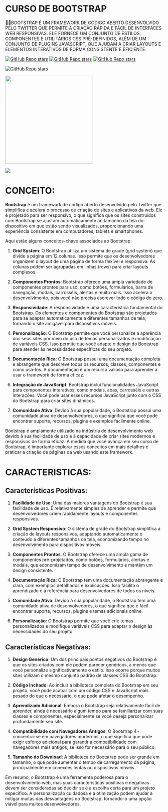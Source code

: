 # CURSO DE BOOTSTRAP
👨‍⚖️BOOTSTRAP É UM FRAMEWORK DE CÓDIGO ABERTO DESENVOLVIDO PELO TWITTER QUE PERMITE A CRIAÇÃO RÁPIDA E FÁCIL DE INTERFACES WEB RESPONSIVAS. ELE FORNECE UM CONJUNTO DE ESTILOS, COMPONENTES E UTILITÁRIOS CSS PRÉ-DEFINIDOS, ALÉM DE UM CONJUNTO DE PLUGINS JAVASCRIPT, QUE AJUDAM A CRIAR LAYOUTS E ELEMENTOS INTERATIVOS DE FORMA CONSISTENTE E EFICIENTE.

[![GitHub Repo stars](https://img.shields.io/badge/VILHALVA-GITHUB-03A9F4?logo=github)](https://github.com/VILHALVA) 
[![GitHub Repo stars](https://img.shields.io/badge/VEJA%20OS-VIDEOS-03A9F4?logo=youtube)](https://www.youtube.com/@vilhalva100/search?query=Bootstrap)
[![GitHub Repo stars](https://img.shields.io/badge/VEJA-DOCUMENTAÇÃO-03A9F4?logo=google)](https://getbootstrap.com/docs/5.3/getting-started/introduction/) <br>

[![GitHub Repo stars](https://img.shields.io/badge/-PLAYLIST%20DO%20YOUTUBE-blueviolet)](https://youtube.com/playlist?list=PLx4x_zx8csUgop9qBqm6ReuNa3XraZBrc&si=-dTQXKJyfgC5zBGR)

<img src="https://upload.wikimedia.org/wikipedia/commons/thumb/b/b2/Bootstrap_logo.svg/1280px-Bootstrap_logo.svg.png" align="center" width="280"> <br>

![](https://i.imgur.com/waxVImv.png)

# CONCEITO:
**Bootstrap** é um framework de código aberto desenvolvido pelo Twitter que simplifica e acelera o processo de criação de sites e aplicativos da web. Ele é projetado para ser responsivo, o que significa que os sites construídos com Bootstrap se ajustam automaticamente ao tamanho da tela do dispositivo em que estão sendo visualizados, proporcionando uma experiência consistente em computadores, tablets e smartphones.

Aqui estão alguns conceitos-chave associados ao Bootstrap:

1. **Grid System**: O Bootstrap utiliza um sistema de grade (grid system) que divide a página em 12 colunas. Isso permite que os desenvolvedores organizem o layout de uma página de forma flexível e responsiva. As colunas podem ser agrupadas em linhas (rows) para criar layouts complexos.

2. **Componentes Prontos**: Bootstrap oferece uma ampla variedade de componentes prontos para uso, como botões, formulários, barra de navegação, modais, carrosséis, alertas e muito mais. Isso acelera o desenvolvimento, pois você não precisa escrever todo o código do zero.

3. **Responsividade**: A responsividade é uma característica fundamental do Bootstrap. Os elementos e componentes do Bootstrap são projetados para se adaptar automaticamente a diferentes tamanhos de tela, tornando o site amigável para dispositivos móveis.

4. **Personalização**: O Bootstrap permite que você personalize a aparência dos seus sites por meio do uso de temas personalizados e modificação de variáveis CSS. Isso permite que você adapte o design do Bootstrap para atender às necessidades específicas do seu projeto.

5. **Documentação Rica**: O Bootstrap possui uma documentação completa e abrangente que descreve todos os recursos, classes, componentes e como usá-los. A documentação é um recurso valioso para aprender a usar o framework de forma eficaz.

6. **Integração de JavaScript**: Bootstrap inclui funcionalidades JavaScript para componentes interativos, como modais, abas, carrosséis e outras interações. Você pode usar esses recursos JavaScript junto com o CSS do Bootstrap para criar sites dinâmicos.

7. **Comunidade Ativa**: Devido à sua popularidade, o Bootstrap possui uma comunidade ativa de desenvolvedores, o que significa que você pode encontrar suporte, recursos, plugins e exemplos facilmente online.

Bootstrap é amplamente utilizado na indústria de desenvolvimento web devido à sua facilidade de uso e à capacidade de criar sites modernos e responsivos de forma eficaz. À medida que você avança em seu curso de Bootstrap, é importante explorar esses conceitos em mais detalhes e praticar a criação de páginas da web usando este framework.

# CARACTERISTICAS:
## Características Positivas:
1. **Facilidade de Uso**: Uma das maiores vantagens do Bootstrap é sua facilidade de uso. É relativamente simples de aprender e permite que desenvolvedores criem rapidamente layouts e componentes responsivos.

2. **Grid System Responsivo**: O sistema de grade do Bootstrap simplifica a criação de layouts responsivos, adaptando automaticamente o conteúdo a diferentes tamanhos de tela, economizando tempo no desenvolvimento para dispositivos móveis.

3. **Componentes Prontos**: O Bootstrap oferece uma ampla gama de componentes pré-projetados, como botões, formulários, alertas e modais, que economizam tempo de desenvolvimento e mantêm um design consistente.

4. **Documentação Rica**: O Bootstrap tem uma documentação abrangente e clara, com exemplos detalhados e explicações. Isso facilita o aprendizado e a referência para desenvolvedores de todos os níveis.

5. **Comunidade Ativa**: Devido à sua popularidade, o Bootstrap tem uma comunidade ativa de desenvolvedores, o que significa que é fácil encontrar suporte, recursos, plugins e temas adicionais online.

6. **Personalização**: O Bootstrap permite que você crie temas personalizados e modifique variáveis CSS para adaptar o design às necessidades do seu projeto.

## Características Negativas:
1. **Design Genérico**: Um dos principais pontos negativos do Bootstrap é que os sites criados com ele podem parecer genéricos, a menos que você personalize significativamente o estilo. Isso ocorre porque muitos sites utilizam o mesmo conjunto padrão de classes CSS do Bootstrap.

2. **Código Inchado**: Ao incluir a biblioteca completa do Bootstrap em seu projeto, você pode acabar com um código CSS e JavaScript mais pesado do que o necessário, o que pode afetar o desempenho.

3. **Aprendizado Adicional**: Embora o Bootstrap seja relativamente fácil de aprender, ainda é necessário algum tempo para se familiarizar com suas classes e componentes, especialmente se você deseja personalizar profundamente seu site.

4. **Compatibilidade com Navegadores Antigos**: O Bootstrap 4+ concentra-se em navegadores modernos, o que significa que pode exigir esforço adicional para garantir a compatibilidade com navegadores mais antigos, se isso for necessário para o seu público.

5. **Tamanho do Download**: A biblioteca do Bootstrap pode ser grande em tamanho, o que pode aumentar o tempo de carregamento da página, principalmente em conexões lentas ou dispositivos móveis.

Em resumo, o Bootstrap é uma ferramenta poderosa para o desenvolvimento web, mas suas características positivas e negativas devem ser consideradas ao decidir se é a escolha certa para um projeto específico. A personalização cuidadosa e a otimização podem ajudar a mitigar muitas das desvantagens do Bootstrap, tornando-o uma opção viável para muitos desenvolvedores.
